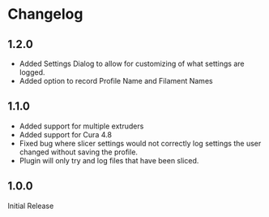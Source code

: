 # Changelog

## 1.2.0

- Added Settings Dialog to allow for customizing of what settings are logged.
- Added option to record Profile Name and Filament Names

## 1.1.0

- Added support for multiple extruders
- Added support for Cura 4.8
- Fixed bug where slicer settings would not correctly log settings the user changed without saving the profile.
- Plugin will only try and log files that have been sliced.

## 1.0.0

Initial Release

